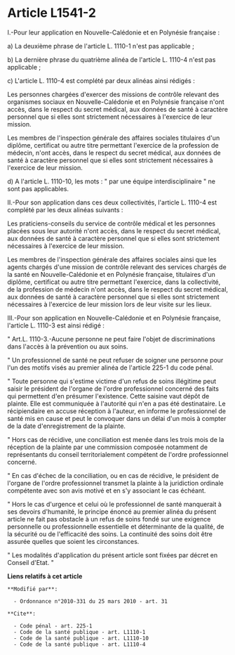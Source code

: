 # Article L1541-2

I.-Pour leur application en Nouvelle-Calédonie et en Polynésie française : 

a) La deuxième phrase de l'article L. 1110-1 n'est pas applicable ; 

b) La dernière phrase du quatrième alinéa de l'article L. 1110-4 n'est pas applicable ; 

c) L'article L. 1110-4 est complété par deux alinéas ainsi rédigés : 

Les personnes chargées d'exercer des missions de contrôle relevant des organismes sociaux en Nouvelle-Calédonie et en
Polynésie française n'ont accès, dans le respect du secret médical, aux données de santé à caractère personnel que si elles
sont strictement nécessaires à l'exercice de leur mission. 

Les membres de l'inspection générale des affaires sociales titulaires d'un diplôme, certificat ou autre titre permettant
l'exercice de la profession de médecin, n'ont accès, dans le respect du secret médical, aux données de santé à caractère
personnel que si elles sont strictement nécessaires à l'exercice de leur mission. 

d) A l'article L. 1110-10, les mots : " par une équipe interdisciplinaire " ne sont pas applicables. 

II.-Pour son application dans ces deux collectivités, l'article L. 1110-4 est complété par les deux alinéas suivants : 

Les praticiens-conseils du service de contrôle médical et les personnes placées sous leur autorité n'ont accès, dans le
respect du secret médical, aux données de santé à caractère personnel que si elles sont strictement nécessaires à l'exercice
de leur mission. 

Les membres de l'inspection générale des affaires sociales ainsi que les agents chargés d'une mission de contrôle relevant
des services chargés de la santé en Nouvelle-Calédonie et en Polynésie française, titulaires d'un diplôme, certificat ou
autre titre permettant l'exercice, dans la collectivité, de la profession de médecin n'ont accès, dans le respect du secret
médical, aux données de santé à caractère personnel que si elles sont strictement nécessaires à l'exercice de leur mission
lors de leur visite sur les lieux. 

III.-Pour son application en Nouvelle-Calédonie et en Polynésie française, l'article L. 1110-3 est ainsi rédigé : 

" Art.L. 1110-3.-Aucune personne ne peut faire l'objet de discriminations dans l'accès à la prévention ou aux soins. 

" Un professionnel de santé ne peut refuser de soigner une personne pour l'un des motifs visés au premier alinéa de l'article
225-1 du code pénal. 

" Toute personne qui s'estime victime d'un refus de soins illégitime peut saisir le président de l'organe de l'ordre
professionnel concerné des faits qui permettent d'en présumer l'existence. Cette saisine vaut dépôt de plainte. Elle est
communiquée à l'autorité qui n'en a pas été destinataire. Le récipiendaire en accuse réception à l'auteur, en informe le
professionnel de santé mis en cause et peut le convoquer dans un délai d'un mois à compter de la date d'enregistrement de la
plainte. 

" Hors cas de récidive, une conciliation est menée dans les trois mois de la réception de la plainte par une commission
composée notamment de représentants du conseil territorialement compétent de l'ordre professionnel concerné. 

" En cas d'échec de la conciliation, ou en cas de récidive, le président de l'organe de l'ordre professionnel transmet la
plainte à la juridiction ordinale compétente avec son avis motivé et en s'y associant le cas échéant. 

" Hors le cas d'urgence et celui où le professionnel de santé manquerait à ses devoirs d'humanité, le principe énoncé au
premier alinéa du présent article ne fait pas obstacle à un refus de soins fondé sur une exigence personnelle ou
professionnelle essentielle et déterminante de la qualité, de la sécurité ou de l'efficacité des soins. La continuité des
soins doit être assurée quelles que soient les circonstances. 

" Les modalités d'application du présent article sont fixées par décret en Conseil d'Etat. "

**Liens relatifs à cet article**

	**Modifié par**:

	  - Ordonnance n°2010-331 du 25 mars 2010 - art. 31

	**Cite**:

	  - Code pénal - art. 225-1
	  - Code de la santé publique - art. L1110-1
	  - Code de la santé publique - art. L1110-10
	  - Code de la santé publique - art. L1110-4
